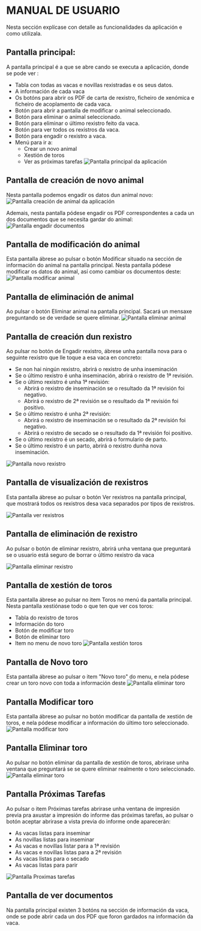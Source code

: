 # MANUAL DE USUARIO

Nesta sección explícase con detalle as funcionalidades da aplicación e como utilizala.

## Pantalla principal:
A pantalla principal é a que se abre cando se executa a aplicación, donde se pode ver :
- Tabla con todas as vacas e novillas rexistradas e os seus datos.
- A información de cada vaca
- Os botóns para abrir os PDF de carta de rexistro, ficheiro de xenómica e ficheiro de acoplamento de cada vaca.
- Botón para abrir a pantalla de modificar o animal seleccionado.
- Botón para eliminar o animal seleccionado.
- Botón para eliminar o último rexistro feito da vaca.
- Botón para ver todos os rexistros da vaca.
- Botón para engadir o rexistro a vaca.
- Menú para ir a:
    - Crear un novo animal
    - Xestión de toros
    - Ver as próximas tarefas
![Pantalla principal da aplicación ](doc/img/img_manual/pantallaPrincipal.png)

## Pantalla de creación de novo animal
Nesta pantalla podemos engadir os datos dun animal novo:
![Pantalla creación de animal da aplicación ](doc/img/img_manual/pantallaNovoAnimal.png)

Ademais, nesta pantalla pódese engadir os PDF correspondentes a cada un dos documentos que se necesita gardar do animal:
![Pantalla engadir documentos ](doc/img/img_manual/pantallaEngadirDocumento.png)

## Pantalla de modificación do animal
Esta pantalla ábrese ao pulsar o botón Modificar situado na sección de información do animal na pantalla principal.
Nesta pantalla pódese modificar os datos do animal, así como cambiar os documentos deste:
![Pantalla modificar animal ](doc/img/img_manual/pantallaModificarAnimal.png)

## Pantalla de eliminación de animal
Ao pulsar o botón Eliminar animal na pantalla principal. Sacará un mensaxe preguntando se de verdade se quere eliminar.
![Pantalla eliminar animal ](doc/img/img_manual/pantallaBorrarAnimal.png)

## Pantalla de creación dun rexistro
Ao pulsar no botón de Engadir rexistro, ábrese unha pantalla nova para o seguinte rexistro que lle toque a esa vaca en concreto:
- Se non hai ningún rexistro, abrirá o rexistro de unha inseminación
- Se o último rexistro é unha inseminación, abrirá o rexistro de 1ª revisión.
- Se o último rexistro é unha 1ª revisión:
    - Abrirá o rexistro de inseminación se o resultado da 1ª revisión foi negativo.
    - Abrirá o rexistro de 2ª revisión se o resultado da 1ª revisión foi positivo.
- Se o último rexistro é unha 2ª revisión:
    - Abrirá o rexistro de inseminación se o resultado da 2ª revisión foi negativo.
    - Abrirá o rexistro de secado se o resultado da 1ª revisión foi positivo.
- Se o último rexistro é un secado, abrirá o formulario de parto.
- Se o último rexistro é un parto, abrirá o rexistro dunha nova inseminación.

![Pantalla novo rexistro ](doc/img/img_manual/pantallaEngadirRexistro.png)

## Pantalla de visualización de rexistros
Esta pantalla ábrese ao pulsar o botón Ver rexistros na pantalla principal, que mostrará todos os rexistros desa vaca separados por tipos de rexistros.

![Pantalla ver rexistros ](doc/img/img_manual/pantallaVerRexistros.png)

## Pantalla de eliminación de rexistro
Ao pulsar o botón de eliminar rexistro, abrirá unha ventana que preguntará se o usuario está seguro de borrar o último rexistro da vaca

![Pantalla eliminar rexistro ](doc/img/img_manual/pantallaBorrarRexistro.png)

## Pantalla de xestión de toros
Esta pantalla ábrese ao pulsar no item Toros no menú da pantalla principal. Nesta pantalla xestiónase todo o que ten que ver cos toros:
- Tabla do rexistro de toros
- Información do toro
- Botón de modificar toro
- Botón de eliminar toro
- Item no menu de novo toro
![Pantalla xestión toros ](doc/img/img_manual/pantallaToros.png)

## Pantalla de Novo toro
Esta pantalla ábrese ao pulsar o item "Novo toro" do menu, e nela pódese crear un toro novo con toda a información deste
![Pantalla eliminar toro ](doc/img/img_manual/pantallaNovoToro.png)

## Pantalla Modificar toro
Esta pantalla ábrese ao pulsar no botón modificar da pantalla de xestión de toros, e nela pódese modificar a información do último toro seleccionado.
![Pantalla modificar toro ](doc/img/img_manual/pantallaModificarToro.png)

## Pantalla Eliminar toro
Ao pulsar no botón eliminar da pantalla de xestión de toros, abrirase unha ventana que preguntará se se quere eliminar realmente o toro seleccionado.
![Pantalla eliminar toro ](doc/img/img_manual/pantallaBorrarToro.png)

## Pantalla Próximas Tarefas
Ao pulsar o item Próximas tarefas abrirase unha ventana de impresión previa pra axustar a impresión do informe das próximas tarefas, ao pulsar o botón aceptar abrirase a vista previa do informe onde aparecerán:
- As vacas listas para inseminar
- As novillas listas para inseminar
- As vacas e novillas listar para a 1ª revisión
- As vacas e novillas listas para a 2ª revisión
- As vacas listas para o secado
- As vacas listas para parir

![Pantalla Proximas tarefas ](doc/img/img_manual/pantallaAbrirTarefas.png)

## Pantalla de ver documentos
Na pantalla principal existen 3 botóns na sección de información da vaca, onde se pode abrir cada un dos PDF que foron gardados na información da vaca.
